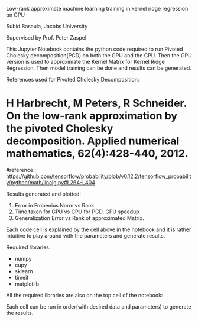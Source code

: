 

Low-rank approximate machine learning training in kernel ridge regression on GPU

Subid Basaula, Jacobs University

Supervised by Prof. Peter Zaspel


This Jupyter Notebook contains the python code required to run Pivoted Cholesky decomposition(PCD) on both the GPU and the CPU.
Then the GPU version is used to approximate the Kernel Matrix for Kernel Ridge Regression.
Then model training can be done and results can be generated.

References used for Pivoted Cholesky Decomposition:

# H Harbrecht, M Peters, R Schneider. On the low-rank approximation by the pivoted Cholesky decomposition. Applied numerical mathematics, 62(4):428-440, 2012.
#reference : https://github.com/tensorflow/probability/blob/v0.12.2/tensorflow_probability/python/math/linalg.py#L264-L404

Results generated and plotted:

1. Error in Frobenius Norm vs Rank
2. Time taken for GPU vs CPU for PCD, GPU speedup
3. Generalization Error vs Rank of approximated Matrix.

Each code cell is explained by the cell above in the notebook and it is rather intuitive to play around with the parameters and generate results.

Required libraries:

- numpy 
- cupy 
- sklearn
- timeit 
- matplotlib 

All the required libraries are also on the top cell of the notebook:

Each cell can be run in order(with desired data and parameters) to generate the results.










